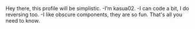 Hey there, this profile will be simplistic.
-I’m kasua02.
-I can code a bit, I do reversing too.
-I like obscure components, they are so fun.
That's all you need to know.
